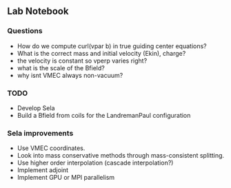 
## Lab Notebook

### Questions
- How do we compute curl(vpar b) in true guiding center equations?
- What is the correct mass and initial velocity (Ekin), charge?
- the velocity is constant so vperp varies right?
- what is the scale of the Bfield?
- why isnt VMEC always non-vacuum?

### TODO
- Develop Sela
- Build a Bfield from coils for the LandremanPaul configuration

### Sela improvements
- Use VMEC coordinates.
- Look into mass conservative methods through mass-consistent splitting.
- Use higher order interpolation (cascade interpolation?)
- Implement adjoint
- Implement GPU or MPI parallelism

